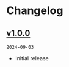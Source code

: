 # Changelog

## [v1.0.0](https://github.com/simonsuska/interpredit/releases/tag/v1.0.0)

`2024-09-03`

- Initial release